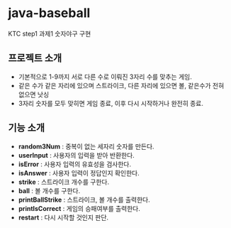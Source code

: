 # java-baseball
KTC step1 과제1 숫자야구 구현

## 프로젝트 소개
- 기본적으로 1-9까지 서로 다른 수로 이뤄진 3자리 수를 맞추는 게임.
- 같은 수가 같은 자리에 있으며 스트라이크, 다른 자리에 있으면 볼, 같은수가 전혀 없으면 낫싱
- 3자리 숫자를 모두 맞히면 게임 종료, 이후 다시 시작하거나 완전히 종료.
  
## 기능 소개
- **random3Num** : 중복이 없는 세자리 숫자를 만든다.
- **userInput** : 사용자의 입력을 받아 반환한다.
- **isError** : 사용자 입력의 유효성을 검사한다.
- **isAnswer** : 사용자 입력이 정답인지 확인한다.
- **strike** : 스트라이크 개수를 구한다.
- **ball** : 볼 개수를 구한다.
- **printBallStrike** : 스트라이크, 볼 개수를 출력한다.
- **printIsCorrect** : 게임의 승패여부를 출력한다.
- **restart** : 다시 시작할 것인지 판단.
